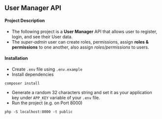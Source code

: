 ## User Manager API

#### Project Description
- The following project is a **User Manager** API that allows user to register, login, and see their User data. 
- The *super-admin* user can create roles, permissions, assign **roles & permissions** to one another, also assign *roles/permissions* to users. 

#### Installation
- Create `.env` file using `.env.example`
- Install dependencies
```
composer install
```
- Generate a random 32 characters string and set it as your application key under `APP_KEY` variable of your `.env` file. 
- Run the project (e.g. on Port 8000)
```
php -S localhost:8000 -t public
```
